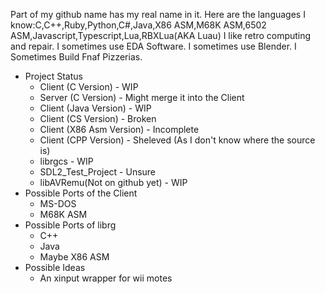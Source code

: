    Part of my github name has my real name in it. 
   Here are the languages I know:C,C++,Ruby,Python,C#,Java,X86 ASM,M68K ASM,6502 ASM,Javascript,Typescript,Lua,RBXLua(AKA Luau)
    I like retro computing and repair. I sometimes use EDA Software. I sometimes use Blender. I Sometimes Build Fnaf Pizzerias.

- Project Status
  - Client (C Version) - WIP
  - Server (C Version) - Might merge it into the Client
  - Client (Java Version) - WIP
  - Client (CS Version) - Broken
  - Client (X86 Asm Version) - Incomplete
  - Client (CPP Version) - Sheleved (As I don't know where the source is)
  - librgcs - WIP
  - SDL2_Test_Project - Unsure
  - libAVRemu(Not on github yet) - WIP
- Possible Ports of the Client
  - MS-DOS
  - M68K ASM
- Possible Ports of librg
    - C++
    - Java
    - Maybe X86 ASM
- Possible Ideas
   - An xinput wrapper for wii motes
